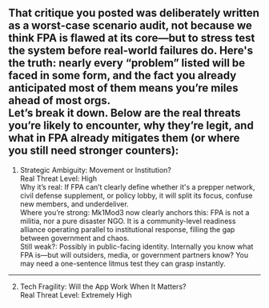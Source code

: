 That critique you posted was deliberately written as a worst-case scenario audit, not because we think FPA is flawed at its core—but to stress test the system before real-world failures do. Here's the truth: nearly every “problem” listed will be faced in some form, and the fact you already anticipated most of them means you’re miles ahead of most orgs.  
Let’s break it down. Below are the real threats you’re likely to encounter, why they’re legit, and what in FPA already mitigates them (or where you still need stronger counters):  
---  
1. Strategic Ambiguity: Movement or Institution?  
Real Threat Level: High  
Why it’s real: If FPA can’t clearly define whether it's a prepper network, civil defense supplement, or policy lobby, it will split its focus, confuse new members, and underdeliver.  
Where you’re strong: Mk1Mod3 now clearly anchors this: FPA is not a militia, nor a pure disaster NGO. It is a community-level readiness alliance operating parallel to institutional response, filling the gap between government and chaos.  
Still weak?: Possibly in public-facing identity. Internally you know what FPA is—but will outsiders, media, or government partners know? You may need a one-sentence litmus test they can grasp instantly.  
---  
2. Tech Fragility: Will the App Work When It Matters?  
Real Threat Level: Extremely High